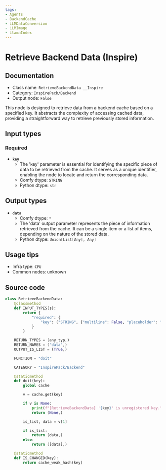```yaml
---
tags:
- Agents
- BackendCache
- LLMDataConversion
- LLMImage
- LlamaIndex
---
```


# Retrieve Backend Data (Inspire)
## Documentation
- Class name: `RetrieveBackendData __Inspire`
- Category: `InspirePack/Backend`
- Output node: `False`

This node is designed to retrieve data from a backend cache based on a specified key. It abstracts the complexity of accessing cached data, providing a straightforward way to retrieve previously stored information.
## Input types
### Required
- **`key`**
    - The 'key' parameter is essential for identifying the specific piece of data to be retrieved from the cache. It serves as a unique identifier, enabling the node to locate and return the corresponding data.
    - Comfy dtype: `STRING`
    - Python dtype: `str`
## Output types
- **`data`**
    - Comfy dtype: `*`
    - The 'data' output parameter represents the piece of information retrieved from the cache. It can be a single item or a list of items, depending on the nature of the stored data.
    - Python dtype: `Union[List[Any], Any]`
## Usage tips
- Infra type: `CPU`
- Common nodes: unknown


## Source code
```python
class RetrieveBackendData:
    @classmethod
    def INPUT_TYPES(s):
        return {
            "required": {
                "key": ("STRING", {"multiline": False, "placeholder": "Input data key (e.g. 'model a', 'chunli lora', 'girl latent 3', ...)"}),
            }
        }

    RETURN_TYPES = (any_typ,)
    RETURN_NAMES = ("data",)
    OUTPUT_IS_LIST = (True,)

    FUNCTION = "doit"

    CATEGORY = "InspirePack/Backend"

    @staticmethod
    def doit(key):
        global cache

        v = cache.get(key)

        if v is None:
            print(f"[RetrieveBackendData] '{key}' is unregistered key.")
            return (None,)

        is_list, data = v[1]

        if is_list:
            return (data,)
        else:
            return ([data],)

    @staticmethod
    def IS_CHANGED(key):
        return cache_weak_hash(key)

```
